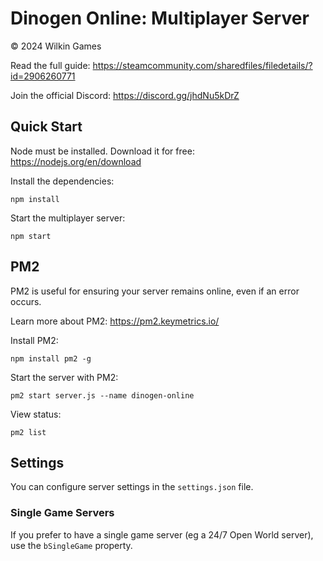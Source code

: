 # Dinogen Online: Multiplayer Server
© 2024 Wilkin Games

Read the full guide: https://steamcommunity.com/sharedfiles/filedetails/?id=2906260771

Join the official Discord: https://discord.gg/jhdNu5kDrZ

## Quick Start
Node must be installed. Download it for free: https://nodejs.org/en/download

Install the dependencies:

`npm install`

Start the multiplayer server:

`npm start`

## PM2
PM2 is useful for ensuring your server remains online, even if an error occurs.

Learn more about PM2: https://pm2.keymetrics.io/

Install PM2:

`npm install pm2 -g`

Start the server with PM2:

`pm2 start server.js --name dinogen-online`

View status:

`pm2 list`

## Settings
You can configure server settings in the `settings.json` file.

### Single Game Servers
If you prefer to have a single game server (eg a 24/7 Open World server), use the `bSingleGame` property.
